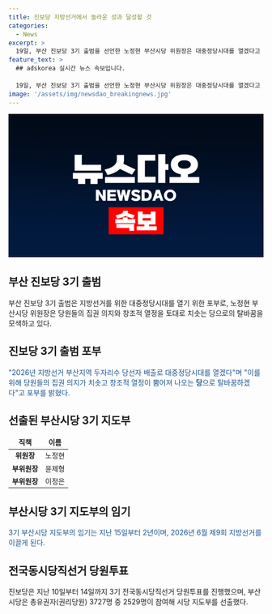 ```yaml
---
title: 진보당 지방선거에서 놀라운 성과 달성할 것
categories:
  - News
excerpt: >
  19일, 부산 진보당 3기 출범을 선언한 노정현 부산시당 위원장은 대중정당시대를 열겠다고 강조했다. 지역 당선자 배출과 연합정치를 통한 탈바꿈을 다짐하며, 새로운 지도부로 구성된 3기 부산시당은 2026년 제9회 지방선거를 이끌게 된다. 19일까지 진행된 당원투표를 통해 노 위원장과 함께 윤제형 부산시당 부위원장, 이정은 부산시당 부위원장이 선출됐으며, 이들은 주민의 사랑을 받는 대표정치인을 발굴하고 대표정책을 실현하기 위해 노력하겠다고 약속했다.
feature_text: >
  ## adskorea 실시간 뉴스 속보입니다.

  19일, 부산 진보당 3기 출범을 선언한 노정현 부산시당 위원장은 대중정당시대를 열겠다고 강조했다. 지역 당선자 배출과 연합정치를 통한 탈바꿈을 다짐하며, 새로운 지도부로 구성된 3기 부산시당은 2026년 제9회 지방선거를 이끌게 된다. 19일까지 진행된 당원투표를 통해 노 위원장과 함께 윤제형 부산시당 부위원장, 이정은 부산시당 부위원장이 선출됐으며, 이들은 주민의 사랑을 받는 대표정치인을 발굴하고 대표정책을 실현하기 위해 노력하겠다고 약속했다.
image: '/assets/img/newsdao_breakingnews.jpg'
---
```


<p><img src="/assets/img/newsdao_breakingnews.jpg" alt="adskorea 속보" /></p>

<h2 data-ke-size="size26">부산 진보당 3기 출범</h2>

<p>부산 진보당 3기 출범은 지방선거를 위한 대중정당시대를 열기 위한 포부로, 노정현 부산시당 위원장은 당원들의 집권 의지와 창조적 열정을 토대로 치솟는 당으로의 탈바꿈을 모색하고 있다.</p>

<h2 data-ke-size="size24">진보당 3기 출범 포부</h2>

<p><span style="color: #1a5490;">"2026년 지방선거 부산지역 두자리수 당선자 배출로 대중정당시대를 열겠다"며 "이를 위해 당원들의 집권 의지가 치솟고 창조적 열정이 뿜어져 나오는 <b>당</b>으로 탈바꿈하겠다"고 포부를 밝혔다.</span></p>

<h2 data-ke-size="size24">선출된 부산시당 3기 지도부</h2>

<table>
  <thead>
    <tr>
      <td style="text-align: center; height: 17px;"><b>직책</b></td>
      <td style="text-align: center; height: 17px;"><b>이름</b></td>
    </tr>
  </thead>
  <tbody>
    <tr>
      <td style="text-align: center; height: 17px;"><b>위원장</b></td>
      <td style="text-align: center; height: 17px;">노정현</td>
    </tr>
    <tr>
      <td style="text-align: center; height: 17px;"><b>부위원장</b></td>
      <td style="text-align: center; height: 17px;">윤제형</td>
    </tr>
    <tr>
      <td style="text-align: center; height: 17px;"><b>부위원장</b></td>
      <td style="text-align: center; height: 17px;">이정은</td>
    </tr>
  </tbody>
</table>

<h2 data-ke-size="size24">부산시당 3기 지도부의 임기</h2>

<p><span style="color: #1a5490;">3기 부산시당 지도부의 임기는 지난 15일부터 2년이며, 2026년 6월 제9회 지방선거를 이끌게 된다.</span></p>

<h2 data-ke-size="size24">전국동시당직선거 당원투표</h2>

<p>진보당은 지난 10일부터 14일까지 3기 전국동시당직선거 당원투표를 진행했으며, 부산시당은 총유권자(권리당원) 3727명 중 2529명이 참여해 시당 지도부를 선출했다.</p>

